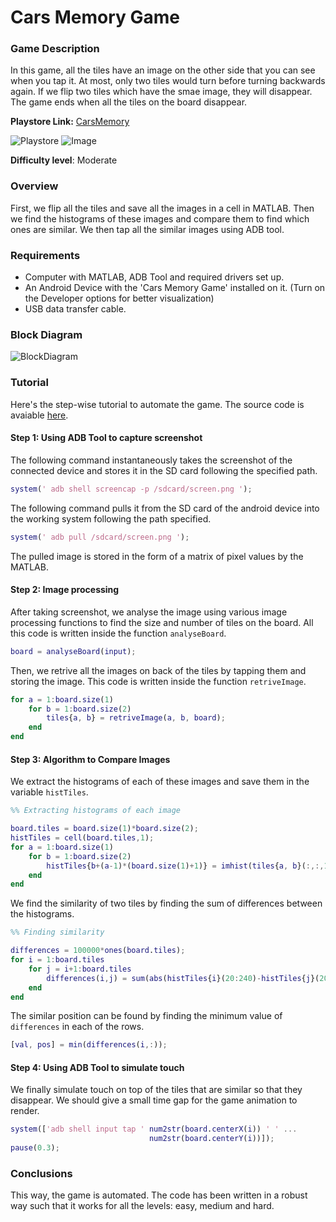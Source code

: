 # Cars Memory Game

### Game Description

In this game, all the tiles have an image on the other side that you can see when you tap it. At most, only two tiles would turn before turning backwards again. If we flip two tiles which have the smae image, they will disappear. The game ends when all the tiles on the board disappear.

**Playstore Link:** [CarsMemory](https://play.google.com/store/apps/details?id=com.developandroid.android.cars&hl=en)

![Playstore](/Images/cars-memory-1.png) 
![Image](/Images/cars-memory-2.png)

**Difficulty level**: Moderate

### Overview

First, we flip all the tiles and save all the images in a cell in MATLAB. Then we find the histograms of these images and compare them to find which ones are similar. We then tap all the similar images using ADB tool.

### Requirements

- Computer with MATLAB, ADB Tool and required drivers set up.
- An Android Device with the 'Cars Memory Game' installed on it. (Turn on the Developer options for better visualization)
- USB data transfer cable.

### Block Diagram

![BlockDiagram](/Images/BlockDiagram.png)

### Tutorial

Here's the step-wise tutorial to automate the game. The source code is avaiable [here](https://github.com/GameAutomators/cars-memory-game).

#### Step 1: Using ADB Tool to capture screenshot

The following command instantaneously takes the screenshot of the connected device and stores it in the SD card following the specified path.

```MATLAB                    
system(' adb shell screencap -p /sdcard/screen.png ');
```       

The following command pulls it from the SD card of the android device into the working system following the path specified.

```MATLAB
system(' adb pull /sdcard/screen.png ');
```
  
The pulled image is stored in the form of a matrix of pixel values by the MATLAB.                
                
#### Step 2: Image processing

After taking screenshot, we analyse the image using various image processing functions to find the size and number of tiles on the board. All this code is written inside the function `analyseBoard`.

```MATLAB
board = analyseBoard(input);
```

Then, we retrive all the images on back of the tiles by tapping them and storing the image. This code is written inside the function `retriveImage`.

```MATLAB
for a = 1:board.size(1)
    for b = 1:board.size(2)
        tiles{a, b} = retriveImage(a, b, board);
    end
end
```

#### Step 3: Algorithm to Compare Images

We extract the histograms of each of these images and save them in the variable `histTiles`.

```MATLAB
%% Extracting histograms of each image

board.tiles = board.size(1)*board.size(2);
histTiles = cell(board.tiles,1);
for a = 1:board.size(1)
    for b = 1:board.size(2)
        histTiles{b+(a-1)*(board.size(1)+1)} = imhist(tiles{a, b}(:,:,1));
    end
end

```

We find the similarity of two tiles by finding the sum of differences between the histograms.

```MATLAB
%% Finding similarity

differences = 100000*ones(board.tiles);
for i = 1:board.tiles
    for j = i+1:board.tiles
        differences(i,j) = sum(abs(histTiles{i}(20:240)-histTiles{j}(20:240)));
    end    
end

```

The similar position can be found by finding the minimum value of `differences` in each of the rows.

```MATLAB
[val, pos] = min(differences(i,:));
```

#### Step 4: Using ADB Tool to simulate touch

We finally simulate touch on top of the tiles that are similar so that they disappear. We should give a small time gap for the game animation to render.

```MATLAB
system(['adb shell input tap ' num2str(board.centerX(i)) ' ' ...
                               num2str(board.centerY(i))]);
pause(0.3); 
```

### Conclusions

This way, the game is automated. The code has been written in a robust way such that it works for all the levels: easy, medium and hard.